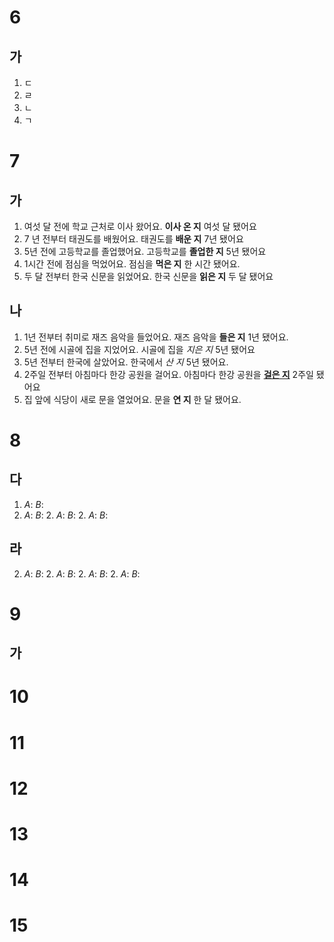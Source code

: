 # 6
## 가
1. ㄷ
2. ㄹ
3. ㄴ
4. ㄱ
# 7
## 가
1. 여섯 달 전에 학교 근처로 이사 왔어요. __이사 온 지__ 여섯 달 됐어요
2. 7 년 전부터 태권도를 배웠어요. 태권도를 __배운 지__ 7년 됐어요
3. 5년 전에 고등학교를 졸업했어요. 고등학교를 __졸업한 지__ 5년 됐어요
4. 1시간 전에 점심을 먹었어요. 점심을 __먹은 지__ 한 시간 됐어요.
5. 두 달 전부터 한국 신문을 읽었어요. 한국 신문을 __읽은 지__ 두 달 됐어요
## 나
1. 1년 전부터 취미로 재즈 음악을 들었어요. 재즈 음악을 __들은 지__ 1년 됐어요.
2. 5년 전에 시골에 집을 지었어요. 시골에 집을 *지은 지* 5년 됐어요
3. 5년 전부터 한국에 살았어요. 한국에서 *산 지* 5년 됐어요.
4. 2주일 전부터 아침마다 한강 공원을 걸어요. 아침마다 한강 공원을 <u><b>걸은 지</b></u> 2주일 됐어요
5. 집 앞에 식당이 새로 문을 열었어요. 문을 __연 지__ 한 달 됐어요.
# 8
## 다
1. *A*: 
   *B*:
2. *A*: 
   *B*:
   2. *A*: 
   *B*:
   2. *A*: 
   *B*:
   
## 라
2. *A*: 
   *B*:
   2. *A*: 
   *B*:
   2. *A*: 
   *B*:
   2. *A*: 
   *B*:
# 9
## 가

# 10
# 11
# 12
# 13
# 14
# 15